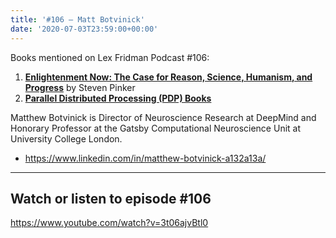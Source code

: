 ```yaml
---
title: '#106 – Matt Botvinick'
date: '2020-07-03T23:59:00+00:00'
---
```


Books mentioned on Lex Fridman Podcast #106:

1. <b><a href="https://amzn.to/3gHHzle" target="_blank" rel="sponsored noopener noreferrer">Enlightenment Now: The Case for Reason, Science, Humanism, and Progress</a></b> by Steven Pinker
2. <b><a href="https://amzn.to/3XwwsvR" target="_blank" rel="sponsored noopener noreferrer">Parallel Distributed Processing (PDP) Books</a></b>

<!--more-->

Matthew Botvinick is Director of Neuroscience Research at DeepMind and Honorary Professor at the Gatsby Computational Neuroscience Unit at University College London.

- <a href="https://www.linkedin.com/in/matthew-botvinick-a132a13a/" target="_blank">https://www.linkedin.com/in/matthew-botvinick-a132a13a/</a>

- - - - - -

## Watch or listen to episode #106

<https://www.youtube.com/watch?v=3t06ajvBtl0>
